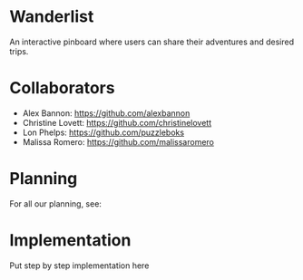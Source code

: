 # Wanderlist
An interactive pinboard where users can share their adventures and desired trips.

# Collaborators
- Alex Bannon: https://github.com/alexbannon
- Christine Lovett: https://github.com/christinelovett
- Lon Phelps: https://github.com/puzzleboks
- Malissa Romero: https://github.com/malissaromero

# Planning
For all our planning, see:

# Implementation
Put step by step implementation here
